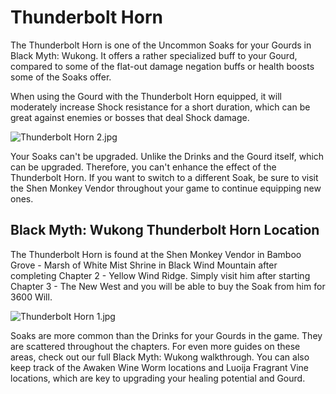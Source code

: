 # Thunderbolt Horn

The Thunderbolt Horn is one of the Uncommon Soaks for your Gourds in Black Myth: Wukong. It offers a rather specialized buff to your Gourd, compared to some of the flat-out damage negation buffs or health boosts some of the Soaks offer. 

When using the Gourd with the Thunderbolt Horn equipped, it will moderately increase Shock resistance for a short duration, which can be great against enemies or bosses that deal Shock damage. 

![Thunderbolt Horn 2.jpg](https://oyster.ignimgs.com/mediawiki/apis.ign.com/black-myth-wukong/f/fc/Thunderbolt_Horn_2.jpg)

Your Soaks can't be upgraded. Unlike the Drinks and the Gourd itself, which can be upgraded. Therefore, you can't enhance the effect of the Thunderbolt Horn. If you want to switch to a different Soak, be sure to visit the Shen Monkey Vendor throughout your game to continue equipping new ones. 

## Black Myth: Wukong Thunderbolt Horn Location

The Thunderbolt Horn is found at the Shen Monkey Vendor in Bamboo Grove \- Marsh of White Mist Shrine in Black Wind Mountain after completing Chapter 2 - Yellow Wind Ridge. Simply visit him after starting Chapter 3 - The New West and you will be able to buy the Soak from him for 3600 Will. 

![Thunderbolt Horn 1.jpg](https://oyster.ignimgs.com/mediawiki/apis.ign.com/black-myth-wukong/3/33/Thunderbolt_Horn_1.jpg)

Soaks are more common than the Drinks for your Gourds in the game. They are scattered throughout the chapters. For even more guides on these areas, check out our full Black Myth: Wukong walkthrough. You can also keep track of the Awaken Wine Worm locations and Luoija Fragrant Vine locations, which are key to upgrading your healing potential and Gourd.